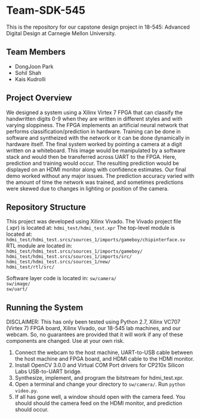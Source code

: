 # Team-SDK-545

This is the repository for our capstone design project in 18-545: Advanced Digital Design at Carnegie Mellon University.

## Team Members
 - DongJoon Park
 - Sohil Shah
 - Kais Kudrolli

## Project Overview
We designed a system using a Xilinx Virtex 7 FPGA that can classify the handwritten digits 0-9 when they are written in different styles and with varying sloppiness. The FPGA implements an artificial neural network that performs classification/prediction in hardware. Training can be done in software and syntheized with the network or it can be done dynamically in hardware itself. The final system worked by pointing a camera at a digit written on a whiteboard. This image would be manipulated by a software stack and would then be transferred across UART to the FPGA. Here, prediction and training would occur. The resulting prediction would be displayed on an HDMI monitor along with confidence estimates. Our final demo worked without any major issues. The prediction accuracy varied with the amount of time the network was trained, and sometimes predictions were skewed due to changes in lighting or position of the camera.

## Repository Structure 
This project was developed using Xilinx Vivado. The Vivado project file (.xpr) is located at:
`hdmi_test/hdmi_test.xpr`
The top-level module is located at:
`hdmi_test/hdmi_test.srcs/sources_1/imports/gameboy/chipinterface.sv`
RTL module are located in:
`hdmi_test/hdmi_test.srcs/sources_1/imports/gameboy/`<br />
`hdmi_test/hdmi_test.srcs/sources_1/imports/src/`<br />
`hdmi_test/hdmi_test.srcs/sources_1/new/`<br />
`hdmi_test/rtl/src/`<br />

Software layer code is located in:
`sw/camera/`<br />
`sw/image/`<br />
`sw/uart/`

## Running the System
DISCLAIMER: This has only been tested using Python 2.7, Xilinx VC707 (Virtex 7) FPGA board, Xilinx Vivado, our 18-545 lab machines, and our webcam. So, no guarantees are provided that it will work if any of these components are changed. Use at your own risk.

1) Connect the webcam to the host machine, UART-to-USB cable between the host machine and FPGA board, and HDMI cable to the HDMI monitor.<br />
2) Install OpenCV 3.0.0 and Virtual COM Port drivers for CP210x Silicon Labs USB-to-UART bridge.<br />
3) Synthesize, implement, and program the bitstream for hdmi\_test.xpr.<br />
4) Open a terminal and change your directory to `sw/camera/`. Run `python video.py`.<br />
5) If all has gone well, a window should open with the camera feed. You should should the camera feed on the HDMI monitor, and prediction should occur.
